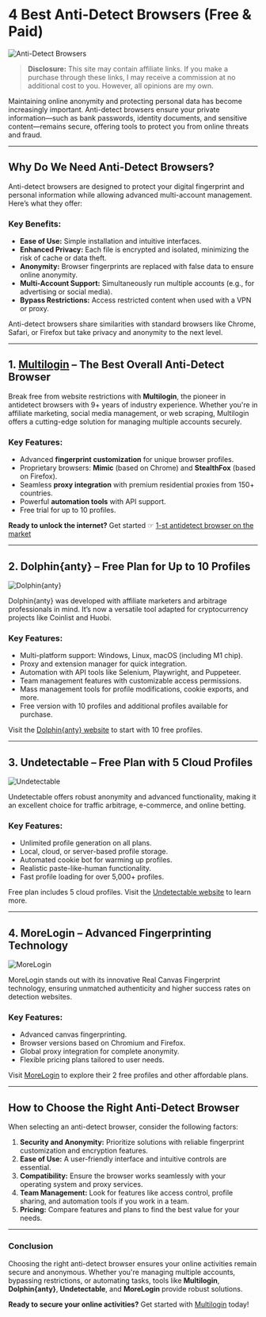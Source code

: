 # 4 Best Anti-Detect Browsers (Free & Paid)

![Anti-Detect Browsers](https://dieg.info/wp-content/uploads/2021/10/Besplatnye-antidetekt-brauzery-dieg.info_.png)

> **Disclosure:** This site may contain affiliate links. If you make a purchase through these links, I may receive a commission at no additional cost to you. However, all opinions are my own.

Maintaining online anonymity and protecting personal data has become increasingly important. Anti-detect browsers ensure your private information—such as bank passwords, identity documents, and sensitive content—remains secure, offering tools to protect you from online threats and fraud.

---

## Why Do We Need Anti-Detect Browsers?

Anti-detect browsers are designed to protect your digital fingerprint and personal information while allowing advanced multi-account management. Here’s what they offer:

### Key Benefits:
- **Ease of Use:** Simple installation and intuitive interfaces.
- **Enhanced Privacy:** Each file is encrypted and isolated, minimizing the risk of cache or data theft.
- **Anonymity:** Browser fingerprints are replaced with false data to ensure online anonymity.
- **Multi-Account Support:** Simultaneously run multiple accounts (e.g., for advertising or social media).
- **Bypass Restrictions:** Access restricted content when used with a VPN or proxy.

Anti-detect browsers share similarities with standard browsers like Chrome, Safari, or Firefox but take privacy and anonymity to the next level.

---

## 1. [Multilogin](https://bit.ly/multIlogin) – The Best Overall Anti-Detect Browser

Break free from website restrictions with **Multilogin**, the pioneer in antidetect browsers with 9+ years of industry experience. Whether you're in affiliate marketing, social media management, or web scraping, Multilogin offers a cutting-edge solution for managing multiple accounts securely.

### Key Features:
- Advanced **fingerprint customization** for unique browser profiles.
- Proprietary browsers: **Mimic** (based on Chrome) and **StealthFox** (based on Firefox).
- Seamless **proxy integration** with premium residential proxies from 150+ countries.
- Powerful **automation tools** with API support.
- Free trial for up to 10 profiles.

**Ready to unlock the internet?** Get started ☞ [1-st antidetect browser on the market](https://bit.ly/multIlogin)

---

## 2. Dolphin{anty} – Free Plan for Up to 10 Profiles

![Dolphin{anty}](https://dieg.info/wp-content/uploads/2023/08/dolphin-anty-main-page-2-1024x337.png)

Dolphin{anty} was developed with affiliate marketers and arbitrage professionals in mind. It’s now a versatile tool adapted for cryptocurrency projects like Coinlist and Huobi.

### Key Features:
- Multi-platform support: Windows, Linux, macOS (including M1 chip).
- Proxy and extension manager for quick integration.
- Automation with API tools like Selenium, Playwright, and Puppeteer.
- Team management features with customizable access permissions.
- Mass management tools for profile modifications, cookie exports, and more.
- Free version with 10 profiles and additional profiles available for purchase.

Visit the [Dolphin{anty} website](https://to.dieg.info/dolphintopbrowsersen) to start with 10 free profiles.

---

## 3. Undetectable – Free Plan with 5 Cloud Profiles

![Undetectable](https://dieg.info/wp-content/uploads/2023/09/undetectable-browser-program-settings-1024x627.png)

Undetectable offers robust anonymity and advanced functionality, making it an excellent choice for traffic arbitrage, e-commerce, and online betting.

### Key Features:
- Unlimited profile generation on all plans.
- Local, cloud, or server-based profile storage.
- Automated cookie bot for warming up profiles.
- Realistic paste-like-human functionality.
- Fast profile loading for over 5,000+ profiles.

Free plan includes 5 cloud profiles. Visit the [Undetectable website](https://to.dieg.info/undetectable) to learn more.

---

## 4. MoreLogin – Advanced Fingerprinting Technology

![MoreLogin](https://dieg.info/wp-content/uploads/2023/10/image.png)

MoreLogin stands out with its innovative Real Canvas Fingerprint technology, ensuring unmatched authenticity and higher success rates on detection websites.

### Key Features:
- Advanced canvas fingerprinting.
- Browser versions based on Chromium and Firefox.
- Global proxy integration for complete anonymity.
- Flexible pricing plans tailored to user needs.

Visit [MoreLogin](https://to.dieg.info/morelogin) to explore their 2 free profiles and other affordable plans.

---

## How to Choose the Right Anti-Detect Browser

When selecting an anti-detect browser, consider the following factors:
1. **Security and Anonymity:** Prioritize solutions with reliable fingerprint customization and encryption features.
2. **Ease of Use:** A user-friendly interface and intuitive controls are essential.
3. **Compatibility:** Ensure the browser works seamlessly with your operating system and proxy services.
4. **Team Management:** Look for features like access control, profile sharing, and automation tools if you work in a team.
5. **Pricing:** Compare features and plans to find the best value for your needs.

---

### Conclusion

Choosing the right anti-detect browser ensures your online activities remain secure and anonymous. Whether you're managing multiple accounts, bypassing restrictions, or automating tasks, tools like **Multilogin**, **Dolphin{anty}**, **Undetectable**, and **MoreLogin** provide robust solutions.

**Ready to secure your online activities?** Get started with [Multilogin](https://bit.ly/multIlogin) today!
